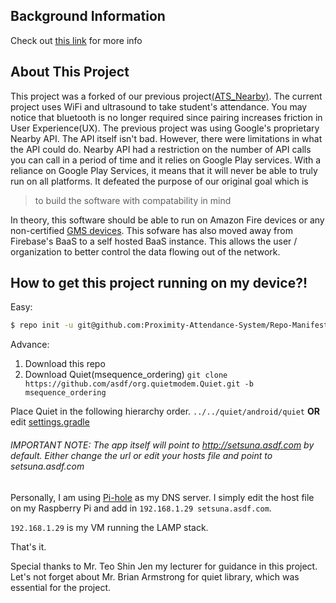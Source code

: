 ## Background Information
 
Check out [this link](https://asdfdev.github.io/background.html) for more info
 
## About This Project

This project was a forked of our previous project[(ATS_Nearby)](https://github.com/emansih/ATS_Nearby). The current project uses WiFi and ultrasound to take student's attendance. You may notice that bluetooth is no longer required since pairing increases friction in User Experience(UX). The previous project was using Google's proprietary Nearby API. The API itself isn't bad. However, there were limitations in what the API could do. Nearby API had a restriction on the number of API calls you can call in a period of time and it relies on Google Play services. With a reliance on Google Play Services, it means that it will never be able to truly run on all platforms. It defeated the purpose of our original goal which is 

> to build the software with compatability in mind

In theory, this software should be able to run on Amazon Fire devices or any non-certified [GMS devices](https://www.android.com/gms/). This sofware has also moved away from Firebase's BaaS to a self hosted BaaS instance. This allows the user / organization to better control the data flowing out of the network. 

## How to get this project running on my device?!

Easy: 
```bash
$ repo init -u git@github.com:Proximity-Attendance-System/Repo-Manifest.git && repo sync
```

Advance:
1. Download this repo
2. Download Quiet(msequence_ordering) `git clone https://github.com/asdf/org.quietmodem.Quiet.git -b msequence_ordering`

Place Quiet in the following hierarchy order. `../../quiet/android/quiet` **OR** edit [settings.gradle](settings.gradle)

###### IMPORTANT NOTE: The app itself will point to http://setsuna.asdf.com by default. Either change the url or edit your hosts file and point to setsuna.asdf.com

Personally, I am using [Pi-hole](https://pi-hole.net/) as my DNS server. I simply edit the host file on my Raspberry Pi and add in  `192.168.1.29 setsuna.asdf.com`. 

`192.168.1.29` is my VM running the LAMP stack. 

That's it. 

Special thanks to Mr. Teo Shin Jen my lecturer for guidance in this project. Let's not forget about Mr. Brian Armstrong for quiet library, which was essential for the project.


